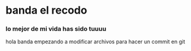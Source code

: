 # banda el recodo

### lo mejor de mi vida has sido tuuuu

hola banda empezando a modificar archivos para hacer un commit en git

